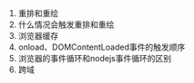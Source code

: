 1. 重排和重绘
2. 什么情况会触发重排和重绘
3. 浏览器缓存
4. onload、DOMContentLoaded事件的触发顺序
5. 浏览器的事件循环和nodejs事件循环的区别
6. 跨域
